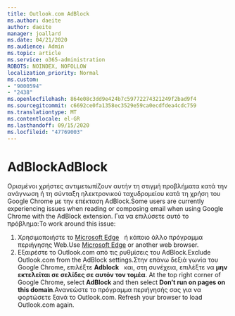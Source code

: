 ```yaml
---
title: Outlook.com AdBlock
ms.author: daeite
author: daeite
manager: joallard
ms.date: 04/21/2020
ms.audience: Admin
ms.topic: article
ms.service: o365-administration
ROBOTS: NOINDEX, NOFOLLOW
localization_priority: Normal
ms.custom:
- "9000594"
- "2438"
ms.openlocfilehash: 864e08c3dd9e424b7c59772274321249f2bad9f4
ms.sourcegitcommit: c6692ce0fa1358ec3529e59ca0ecdfdea4cdc759
ms.translationtype: MT
ms.contentlocale: el-GR
ms.lasthandoff: 09/15/2020
ms.locfileid: "47769003"
---
```

# <a name="adblock"></a><span data-ttu-id="ba864-102">AdBlock</span><span class="sxs-lookup"><span data-stu-id="ba864-102">AdBlock</span></span>

<span data-ttu-id="ba864-103">Ορισμένοι χρήστες αντιμετωπίζουν αυτήν τη στιγμή προβλήματα κατά την ανάγνωση ή τη σύνταξη ηλεκτρονικού ταχυδρομείου κατά τη χρήση του Google Chrome με την επέκταση AdBlock.</span><span class="sxs-lookup"><span data-stu-id="ba864-103">Some users are currently experiencing issues when reading or composing email when using Google Chrome with the AdBlock extension.</span></span> <span data-ttu-id="ba864-104">Για να επιλύσετε αυτό το πρόβλημα:</span><span class="sxs-lookup"><span data-stu-id="ba864-104">To work around this issue:</span></span>

1. <span data-ttu-id="ba864-105">Χρησιμοποιήστε το [Microsoft Edge](https://www.microsoft.com/windows/microsoft-edge)   ή κάποιο άλλο πρόγραμμα περιήγησης Web.</span><span class="sxs-lookup"><span data-stu-id="ba864-105">Use [Microsoft Edge](https://www.microsoft.com/windows/microsoft-edge) or another web browser.</span></span>
1. <span data-ttu-id="ba864-106">Εξαιρέστε το Outlook.com από τις ρυθμίσεις του AdBlock.</span><span class="sxs-lookup"><span data-stu-id="ba864-106">Exclude Outlook.com from the AdBlock settings.</span></span><span data-ttu-id="ba864-107">Στην επάνω δεξιά γωνία του Google Chrome, επιλέξτε **Adblock**   και, στη συνέχεια, επιλέξτε να **μην εκτελείται σε σελίδες σε αυτόν τον τομέα**.</span><span class="sxs-lookup"><span data-stu-id="ba864-107"> At the top right corner of Google Chrome, select **AdBlock** and then select **Don’t run on pages on this domain**.</span></span><span data-ttu-id="ba864-108">Ανανεώστε το πρόγραμμα περιήγησής σας για να φορτώσετε ξανά το Outlook.com.</span><span class="sxs-lookup"><span data-stu-id="ba864-108"> Refresh your browser to load Outlook.com again.</span></span>